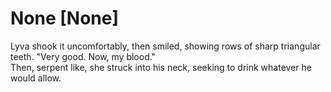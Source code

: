 # None [None]
Lyva shook it uncomfortably, then smiled, showing rows of sharp triangular teeth. "Very good. Now, my blood."       
Then, serpent like, she struck into his neck, seeking to drink whatever he would allow.
